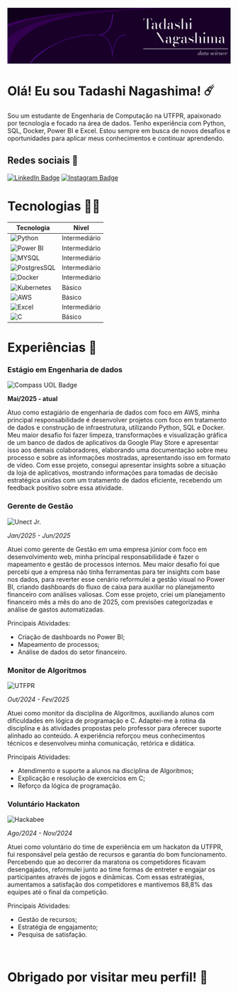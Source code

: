 ![banner](./assets/images/Frame%201.png)

# Olá! Eu sou Tadashi Nagashima! ☄️

Sou um estudante de Engenharia de Computação na UTFPR, apaixonado por tecnologia e focado na área de dados. 
Tenho experiência com Python, SQL, Docker, Power BI e Excel. 
Estou sempre em busca de novos desafios e oportunidades para aplicar meus conhecimentos e continuar aprendendo.

## Redes sociais 🛜

[![LinkedIn Badge](https://img.shields.io/badge/LinkedIn-0077B5?style=for-the-badge&logo=linkedin&logoColor=white)](https://www.linkedin.com/in/tadashinagashima/)
[![Instagram Badge](https://img.shields.io/badge/Instagram-E4405F?style=for-the-badge&logo=instagram&logoColor=white)](https://www.instagram.com/tadashibellonagashima/)

# Tecnologias 👨‍💻

| Tecnologia | Nível |
-------------|--------
| ![Python](https://img.shields.io/badge/Python-FFD43B?style=for-the-badge&logo=python&logoColor=blue) | Intermediário |
| ![Power BI](https://img.shields.io/badge/PowerBI-F2C811?style=for-the-badge&logo=Power%20BI&logoColor=white) | Intermediário |
| ![MYSQL](https://img.shields.io/badge/MySQL-005C84?style=for-the-badge&logo=mysql&logoColor=white) | Intermediário |
| ![PostgresSQL](https://img.shields.io/badge/PostgreSQL-316192?style=for-the-badge&logo=postgresql&logoColor=white) | Intermediário |
| ![Docker](https://img.shields.io/badge/Docker-2CA5E0?style=for-the-badge&logo=docker&logoColor=white) | Intermediário |
| ![Kubernetes](https://img.shields.io/badge/Kubernetes-3069DE?style=for-the-badge&logo=kubernetes&logoColor=white) | Básico |
| ![AWS](https://img.shields.io/badge/Amazon_Web_Services-FF9900?style=for-the-badge&logo=amazonwebservices&logoColor=white) | Básico |
| ![Excel](https://img.shields.io/badge/Microsoft_Excel-217346?style=for-the-badge&logo=microsoft-excel&logoColor=white) | Intermediário |
| ![C](https://img.shields.io/badge/C-00599C?style=for-the-badge&logo=c&logoColor=white) | Básico |

# Experiências 💼

### Estágio em Engenharia de dados
![Compass UOL Badge](https://img.shields.io/badge/Compass%20UOL-ffeccc?style=for-the-badge)

**Mai/2025 - atual**

Atuo como estagiário de engenharia de dados com foco em AWS, minha principal responsabilidade é desenvolver projetos com foco em tratamento de dados e construção de infraestrutura, utilizando Python, SQL e Docker. Meu maior desafio foi fazer limpeza, transformações e visualização gráfica de um banco de dados de aplicativos da Google Play Store e apresentar isso aos demais colaboradores, elaborando uma documentação sobre meu processo e sobre as informações mostradas,  apresentando isso em formato de vídeo. Com esse projeto, consegui apresentar insights sobre a situação da loja de aplicativos, mostrando informações para tomadas de decisão estratégica unidas com um tratamento de dados eficiente, recebendo um feedback positivo sobre essa atividade.

### Gerente de Gestão

![Unect Jr.](https://img.shields.io/badge/Unect%20Jr.-246cdc?style=for-the-badge)

*Jan/2025 - Jun/2025*

Atuei como gerente de Gestão em uma empresa júnior com foco em desenvolvimento web, minha principal responsabilidade é fazer o mapeamento e gestão de processos internos. Meu maior desafio foi que percebi que a empresa não tinha ferramentas para ter insights com base nos dados, para reverter esse cenário reformulei a gestão visual no Power BI, criando dashboards do fluxo de caixa para auxiliar no planejamento financeiro com análises valiosas. Com esse projeto, criei um planejamento financeiro mês a mês do ano de 2025, com previsões categorizadas e análise de gastos automatizadas.

Principais Atividades:
- Criação de dashboards no Power BI;
- Mapeamento de processos;
- Análise de dados do setor financeiro.

### Monitor de Algoritmos

![UTFPR](https://img.shields.io/badge/UTFPR-f8c41c?style=for-the-badge)

*Out/2024 - Fev/2025*

Atuei como monitor da disciplina de Algoritmos, auxiliando alunos com dificuldades em lógica de programação e C. Adaptei-me à rotina da disciplina e às atividades propostas pelo professor para oferecer suporte alinhado ao conteúdo. A experiência reforçou meus conhecimentos técnicos e desenvolveu minha comunicação, retórica e didática.

Principais Atividades:
- Atendimento e suporte a alunos na disciplina de Algoritmos;
- Explicação e resolução de exercícios em C;
- Reforço da lógica de programação.

### Voluntário Hackaton

![Hackabee](https://img.shields.io/badge/Hackabee-f8c41c?style=for-the-badge)

*Ago/2024 - Nov/2024*

Atuei como voluntário do time de experiência em um hackaton da UTFPR, fui responsável pela gestão de recursos e garantia do bom funcionamento. Percebendo que ao decorrer da maratona os competidores ficavam desengajados, reformulei junto ao time formas de entreter e engajar os participantes através de jogos e dinâmicas. Com essas estratégias, aumentamos a satisfação dos competidores e mantivemos 88,8% das equipes até o final da competição.

Principais Atividades:
- Gestão de recursos;
- Estratégia de engajamento;
- Pesquisa de satisfação.

<br>

# Obrigado por visitar meu perfil! 💫
